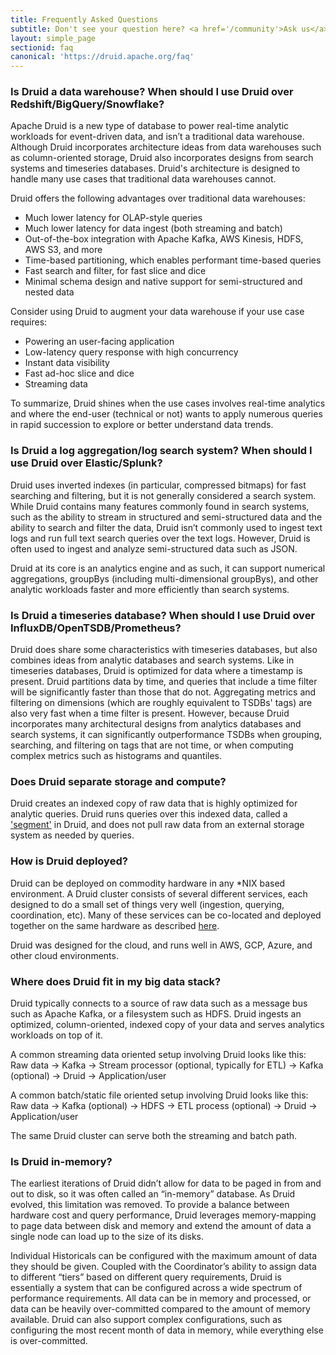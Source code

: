 ```yaml
---
title: Frequently Asked Questions
subtitle: Don't see your question here? <a href='/community'>Ask us</a>
layout: simple_page
sectionid: faq
canonical: 'https://druid.apache.org/faq'
---
```


### Is Druid a data warehouse? When should I use Druid over Redshift/BigQuery/Snowflake?

Apache Druid is a new type of database to power real-time analytic workloads for
event-driven data, and isn’t a traditional data warehouse.  Although Druid
incorporates architecture ideas from data warehouses such as column-oriented
storage, Druid also incorporates designs from search systems and timeseries
databases. Druid's architecture is designed to handle many use cases that
traditional data warehouses cannot.

Druid offers the following advantages over traditional data warehouses:

* Much lower latency for OLAP-style queries
* Much lower latency for data ingest (both streaming and batch)
* Out-of-the-box integration with Apache Kafka, AWS Kinesis, HDFS, AWS S3, and more
* Time-based partitioning, which enables performant time-based queries
* Fast search and filter, for fast slice and dice
* Minimal schema design and native support for semi-structured and nested data

Consider using Druid to augment your data warehouse if your use case requires:

* Powering an user-facing application
* Low-latency query response with high concurrency
* Instant data visibility
* Fast ad-hoc slice and dice
* Streaming data

To summarize, Druid shines when the use cases involves real-time analytics and
where the end-user (technical or not) wants to apply numerous queries in rapid
succession to explore or better understand data trends. 

### Is Druid a log aggregation/log search system? When should I use Druid over Elastic/Splunk?

Druid uses inverted indexes (in particular, compressed bitmaps) for fast
searching and filtering, but it is not generally considered a search system.
While Druid contains many features commonly found in search systems, such as
the ability to stream in structured and semi-structured data and the ability to
search and filter the data, Druid isn’t commonly used to ingest text logs and
run full text search queries over the text logs.  However, Druid is often used
to ingest and analyze semi-structured data such as JSON.

Druid at its core is an analytics engine and as such, it can support numerical
aggregations, groupBys (including multi-dimensional groupBys), and other
analytic workloads faster and more efficiently than search systems.

### Is Druid a timeseries database? When should I use Druid over InfluxDB/OpenTSDB/Prometheus?

Druid does share some characteristics with timeseries databases, but also
combines ideas from analytic databases and search systems.  Like in timeseries
databases, Druid is optimized for data where a timestamp is present.  Druid
partitions data by time, and queries that include a time filter will be
significantly faster than those that do not.  Aggregating metrics and filtering
on dimensions (which are roughly equivalent to TSDBs' tags) are also very fast when a
time filter is present.  However, because Druid incorporates many architectural designs
from analytics databases and search systems, it can significantly
outperformance TSDBs when grouping, searching, and filtering on tags that are
not time, or when computing complex metrics such as histograms and quantiles.

### Does Druid separate storage and compute?

Druid creates an indexed copy of raw data that is highly optimized for
analytic queries. Druid runs queries over this indexed data, called a ['segment'](/docs/latest/design/segments.html)
in Druid, and does not pull raw data from an external storage system as needed
by queries. 

### How is Druid deployed?

Druid can be deployed on commodity hardware in any *NIX based environment.
A Druid cluster consists of several different services, each designed to do a small set of things very well (ingestion, querying, coordination, etc).
Many of these services can be co-located and deployed together on the same hardware as described [here](/docs/latest/tutorials/quickstart).

Druid was designed for the cloud, and runs well in AWS, GCP, Azure, and other cloud environments.

### Where does Druid fit in my big data stack?

Druid typically connects to a source of raw data such as a message bus such as Apache Kafka, or a filesystem such as HDFS.
Druid ingests an optimized, column-oriented, indexed copy of your data and serves analytics workloads on top of it.

A common streaming data oriented setup involving Druid looks like this:
Raw data → Kafka → Stream processor (optional, typically for ETL) → Kafka (optional) → Druid → Application/user

A common batch/static file oriented setup involving Druid looks like this:
Raw data → Kafka (optional) → HDFS → ETL process (optional) → Druid → Application/user

The same Druid cluster can serve both the streaming and batch path.


### Is Druid in-memory?

The earliest iterations of Druid didn’t allow for data to be paged in from
and out to disk, so it was often called an “in-memory” database. As Druid
evolved, this limitation was removed. To provide a balance between hardware
cost and query performance, Druid leverages memory-mapping to page data between
disk and memory and extend the amount of data a single node can load up to the
size of its disks.

Individual Historicals can be configured with the maximum amount of data
they should be given. Coupled with the Coordinator’s ability to assign data to
different “tiers” based on different query requirements, Druid is essentially a
system that can be configured across a wide spectrum of performance
requirements. All data can be in memory and processed, or data can be heavily
over-committed compared to the amount of memory available. Druid can also
support complex configurations, such as configuring the most recent month of
data in memory, while everything else is over-committed.
